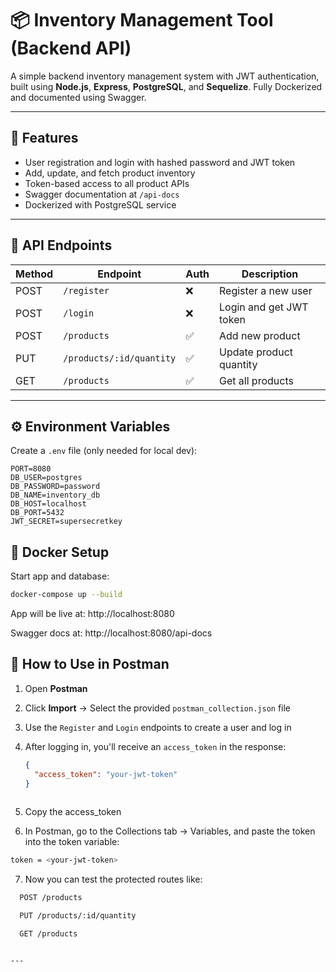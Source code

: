 # 📦 Inventory Management Tool (Backend API)

A simple backend inventory management system with JWT authentication, built using **Node.js**, **Express**, **PostgreSQL**, and **Sequelize**. Fully Dockerized and documented using Swagger.

---

## 🚀 Features

- User registration and login with hashed password and JWT token
- Add, update, and fetch product inventory
- Token-based access to all product APIs
- Swagger documentation at `/api-docs`
- Dockerized with PostgreSQL service

---

## 📁 API Endpoints

| Method | Endpoint                    | Auth | Description                  |
|--------|-----------------------------|------|------------------------------|
| POST   | `/register`                 | ❌   | Register a new user         |
| POST   | `/login`                    | ❌   | Login and get JWT token     |
| POST   | `/products`                 | ✅   | Add new product             |
| PUT    | `/products/:id/quantity`    | ✅   | Update product quantity     |
| GET    | `/products`                 | ✅   | Get all products            |

---

## ⚙️ Environment Variables

Create a `.env` file (only needed for local dev):

```env
PORT=8080
DB_USER=postgres
DB_PASSWORD=password
DB_NAME=inventory_db
DB_HOST=localhost
DB_PORT=5432
JWT_SECRET=supersecretkey
```

## 🐳 Docker Setup
Start app and database:

```bash
docker-compose up --build
```
App will be live at: http://localhost:8080

Swagger docs at: http://localhost:8080/api-docs

## 🧪 How to Use in Postman

1. Open **Postman**
2. Click **Import** → Select the provided `postman_collection.json` file
3. Use the `Register` and `Login` endpoints to create a user and log in
4. After logging in, you'll receive an `access_token` in the response:
   ```json
   {
     "access_token": "your-jwt-token"
   }
  
5. Copy the access_token

6. In Postman, go to the Collections tab → Variables, and paste the token into the token variable:

```bash
token = <your-jwt-token>
```
7. Now you can test the protected routes like:
```bash
  POST /products

  PUT /products/:id/quantity

  GET /products
```

```
  
---

